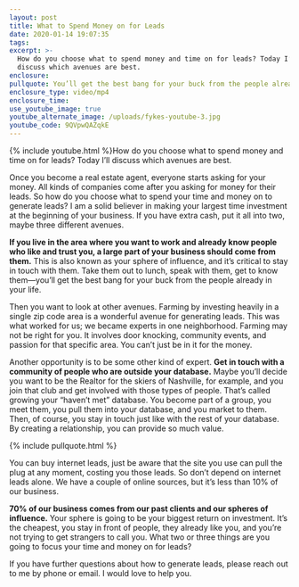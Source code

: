 ```yaml
---
layout: post
title: What to Spend Money on for Leads
date: 2020-01-14 19:07:35
tags:
excerpt: >-
  How do you choose what to spend money and time on for leads? Today I’ll
  discuss which avenues are best.
enclosure:
pullquote: You’ll get the best bang for your buck from the people already in your life.
enclosure_type: video/mp4
enclosure_time:
use_youtube_image: true
youtube_alternate_image: /uploads/fykes-youtube-3.jpg
youtube_code: 9QVpwQAZqkE
---
```


{% include youtube.html %}How do you choose what to spend money and time on for leads? Today I’ll discuss which avenues are best.

Once you become a real estate agent, everyone starts asking for your money. All kinds of companies come after you asking for money for their leads. So how do you choose what to spend your time and money on to generate leads? I am a solid believer in making your largest time investment at the beginning of your business. If you have extra cash, put it all into two, maybe three different avenues.

**If you live in the area where you want to work and already know people who like and trust you, a large part of your business should come from them.** This is also known as your sphere of influence, and it’s critical to stay in touch with them. Take them out to lunch, speak with them, get to know them—you’ll get the best bang for your buck from the people already in your life.&nbsp;

Then you want to look at other avenues. Farming by investing heavily in a single zip code area is a wonderful avenue for generating leads. This was what worked for us; we became experts in one neighborhood. Farming may not be right for you. It involves door knocking, community events, and passion for that specific area. You can’t just be in it for the money.

Another opportunity is to be some other kind of expert. **Get in touch with a community of people who are outside your database.** Maybe you’ll decide you want to be the Realtor for the skiers of Nashville, for example, and you join that club and get involved with those types of people. That’s called growing your “haven’t met” database. You become part of a group, you meet them, you pull them into your database, and you market to them. Then, of course, you stay in touch just like with the rest of your database. By creating a relationship, you can provide so much value.&nbsp;

{% include pullquote.html %}

You can buy internet leads, just be aware that the site you use can pull the plug at any moment, costing you those leads. So don’t depend on internet leads alone. We have a couple of online sources, but it’s less than 10% of our business.&nbsp;

**70% of our business comes from our past clients and our spheres of influence.** Your sphere is going to be your biggest return on investment. It’s the cheapest, you stay in front of people, they already like you, and you’re not trying to get strangers to call you. What two or three things are you going to focus your time and money on for leads?&nbsp;

If you have further questions about how to generate leads, please reach out to me by phone or email. I would love to help you.